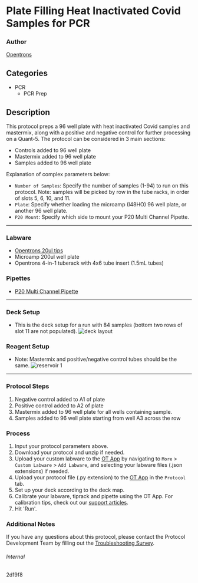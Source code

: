 # Plate Filling Heat Inactivated Covid Samples for PCR

### Author
[Opentrons](https://opentrons.com/)

## Categories
* PCR
	* PCR Prep

## Description
This protocol preps a 96 well plate with heat inactivated Covid samples and mastermix, along with a positive and negative control for further processing on a Quant-5. The protocol can be considered in 3 main sections:

* Controls added to 96 well plate
* Mastermix added to 96 well plate
* Samples added to 96 well plate

Explanation of complex parameters below:
* `Number of Samples`: Specify the number of samples (1-94) to run on this protocol. Note: samples will be picked by row in the tube racks, in order of slots 5, 6, 10, and 11.
* `Plate`: Specify whether loading the microamp (I48HO) 96 well plate, or another 96 well plate.
* `P20 Mount`: Specify which side to mount your P20 Multi Channel Pipette.

---

### Labware
* [Opentrons 20ul tips](https://shop.opentrons.com/collections/opentrons-tips/products/opentrons-10ul-tips)
* Microamp 200ul well plate
* Opentrons 4-in-1 tuberack with 4x6 tube insert (1.5mL tubes)


### Pipettes
* [P20 Multi Channel Pipette](https://shop.opentrons.com/collections/ot-2-robot/products/8-channel-electronic-pipette)


---

### Deck Setup
* This is the deck setup for a run with 84 samples (bottom two rows of slot 11 are not populated).
![deck layout](https://opentrons-protocol-library-website.s3.amazonaws.com/custom-README-images/2df9f8/Screen+Shot+2021-06-16+at+4.43.07+PM.png)

### Reagent Setup
* Note: Mastermix and positive/negative control tubes should be the same.
![reservoir 1](https://opentrons-protocol-library-website.s3.amazonaws.com/custom-README-images/2df9f8/Screen+Shot+2021-06-22+at+10.48.40+AM.png)


---

### Protocol Steps
1. Negative control added to A1 of plate
2. Positive control added to A2 of plate
3. Mastermix added to 96 well plate for all wells containing sample.
3. Samples added to 96 well plate starting from well A3 across the row

### Process
1. Input your protocol parameters above.
2. Download your protocol and unzip if needed.
3. Upload your custom labware to the [OT App](https://opentrons.com/ot-app) by navigating to `More` > `Custom Labware` > `Add Labware`, and selecting your labware files (.json extensions) if needed.
4. Upload your protocol file (.py extension) to the [OT App](https://opentrons.com/ot-app) in the `Protocol` tab.
5. Set up your deck according to the deck map.
6. Calibrate your labware, tiprack and pipette using the OT App. For calibration tips, check out our [support articles](https://support.opentrons.com/en/collections/1559720-guide-for-getting-started-with-the-ot-2).
7. Hit 'Run'.

### Additional Notes
If you have any questions about this protocol, please contact the Protocol Development Team by filling out the [Troubleshooting Survey](https://protocol-troubleshooting.paperform.co/).

###### Internal
2df9f8
